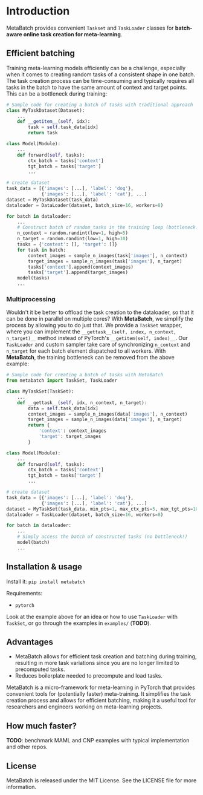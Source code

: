 # Introduction

MetaBatch provides convenient `Taskset` and `TaskLoader` classes for **batch-aware online task creation for meta-learning**.

## Efficient batching

Training meta-learning models efficiently can be a challenge, especially when it comes to creating
random tasks of a consistent shape in one batch. The task creation process can be time-consuming
and typically requires all tasks in the batch to have the same amount of context and target points.
This can be a bottleneck during training:

```python
# Sample code for creating a batch of tasks with traditional approach
class MyTaskDataset(Dataset):
    ...
    def __getitem__(self, idx):
        task = self.task_data[idx]
        return task

class Model(Module):
    ...
    def forward(self, tasks):
        ctx_batch = tasks['context']
        tgt_batch = tasks['target']
        ...

# create dataset
task_data = [{'images': [...], 'label': 'dog'},
             {'images': [...], 'label': 'cat'}, ...]
dataset = MyTaskDataset(task_data)
dataloader = DataLoader(dataset, batch_size=16, workers=8)

for batch in dataloader:
    ...
    # Construct batch of random tasks in the training loop (bottleneck!)
    n_context = random.randint(low=1, high=5)
    n_target = random.randint(low=1, high=10)
    tasks = {'context': [], 'target': []}
    for task in batch:
        context_images = sample_n_images(task['images'], n_context)
        target_images = sample_n_images(task['images'], n_target)
        tasks['context'].append(context_images)
        tasks['target'].append(target_images)
    model(tasks)
    ...
```

### Multiprocessing
Wouldn't it be better to offload the task creation to the dataloader, so that it can be done in
parallel on multiple cores?
With **MetaBatch**, we simplify the process by allowing you to do just that.
We provide a `TaskSet` wrapper, where you can implement the `__gettask__(self, index, n_context,
n_target)__` method instead of PyTorch's `__getitem(self, index)__`. Our `TaskLoader` and
custom sampler take care of synchronizing `n_context` and `n_target` for each batch element
dispatched to all workers. With **MetaBatch**, the training bottleneck can be removed from the
above example:
```python
# Sample code for creating a batch of tasks with MetaBatch
from metabatch import TaskSet, TaskLoader

class MyTaskSet(TaskSet):
    ...
    def __gettask__(self, idx, n_context, n_target):
        data = self.task_data[idx]
        context_images = sample_n_images(data['images'], n_context)
        target_images = sample_n_images(data['images'], n_target)
        return {
            'context': context_images
            'target': target_images
        }

class Model(Module):
    ...
    def forward(self, tasks):
        ctx_batch = tasks['context']
        tgt_batch = tasks['target']
        ...

# create dataset
task_data = [{'images': [...], 'label': 'dog'},
             {'images': [...], 'label': 'cat'}, ...]
dataset = MyTaskSet(task_data, min_pts=1, max_ctx_pts=5, max_tgt_pts=10)
dataloader = TaskLoader(dataset, batch_size=16, workers=8)

for batch in dataloader:
    ...
    # Simply access the batch of constructed tasks (no bottleneck!)
    model(batch)
    ...

```

## Installation & usage

Install it: `pip install metabatch`

Requirements:
- `pytorch`

Look at the example above for an idea or how to use `TaskLoader` with `TaskSet`, or go through the
examples in `examples/` (**TODO**).



## Advantages

- MetaBatch allows for efficient task creation and batching during training, resulting in more task
    variations since you are no longer limited to precomputed tasks.
- Reduces boilerplate needed to precompute and load tasks.

MetaBatch is a micro-framework for meta-learning in PyTorch that provides convenient tools for
(potentially faster) meta-training. It simplifies the task creation process and allows for efficient batching,
making it a useful tool for researchers and engineers working on meta-learning projects.

## How much faster?

**TODO**: benchmark MAML and CNP examples with typical implementation and other repos.


## License

MetaBatch is released under the MIT License. See the LICENSE file for more information.
